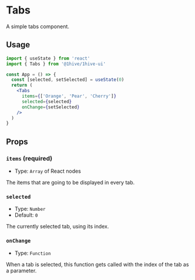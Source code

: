 # Tabs

A simple tabs component.

## Usage

```jsx
import { useState } from 'react'
import { Tabs } from '@1hive/1hive-ui'

const App = () => {
  const [selected, setSelected] = useState(0)
  return (
    <Tabs
      items={['Orange', 'Pear', 'Cherry']}
      selected={selected}
      onChange={setSelected}
    />
  )
}
```

## Props

### `items` (required)

- Type: `Array` of React nodes

The items that are going to be displayed in every tab.

### `selected`

- Type: `Number`
- Default: `0`

The currently selected tab, using its index.

### `onChange`

- Type: `Function`

When a tab is selected, this function gets called with the index of the tab as
a parameter.
